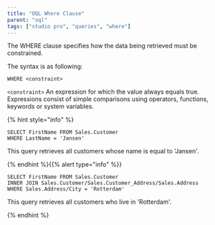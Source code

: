 ```yaml
---
title: "OQL Where Clause"
parent: "oql"
tags: ["studio pro", "queries", "where"]
---
```



The WHERE clause specifies how the data being retrieved must be constrained.

The syntax is as following:

```
WHERE <constraint>
```

`<constraint>`
An expression for which the value always equals true. Expressions consist of simple comparisons using operators, functions, keywords or system variables.

{% hint style="info" %}

```
SELECT FirstName FROM Sales.Customer
WHERE LastName = 'Jansen'
```

This query retrieves all customers whose name is equal to 'Jansen'.

{% endhint %}{{% alert type="info" %}}

```
SELECT FirstName FROM Sales.Customer
INNER JOIN Sales.Customer/Sales.Customer_Address/Sales.Address
WHERE Sales.Address/City = 'Rotterdam'
```

This query retrieves all customers who live in 'Rotterdam'.

{% endhint %}
